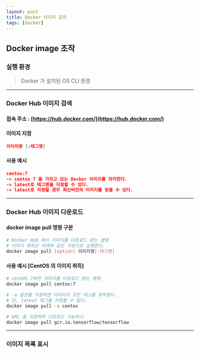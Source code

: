 ```yaml
---
layout: post
title: Docker 이미지 조작
tags: [docker]
---
```


## Docker image 조작

### 실행 환경
> Docker 가 설치된 OS CLI 환경

---
### Docker Hub 이미지 검색
#### 접속 주소 : [https://hub.docker.com/](https://hub.docker.com/)

#### 이미지 지정
```json
이미지명 [:태그명]
```
#### 사용 예시
```json
centos:7
-> centos 7 을 가지고 있는 Docker 이미지를 의미한다.
-> latest로 태그명을 지정할 수 있다.
-> latest로 지정할 경우 최신버전의 이미지를 받을 수 있다.
```

---

### Docker Hub 이미지 다운로드

#### docker image pull 명령 구문
```bash
# Docker Hub 에서 이미지를 다운로드 받는 명령
# 이미지 취득은 아래와 같은 구문으로 실행한다.
docker image pull [option] 이미지명[:태그명]
```

#### 사용 예시 [CentOS 의 이미지 취득]
```bash
# centOS 7버전 이미지를 다운로드 받는 명령
docker image pull centos:7

# -a 옵션을 지정하면 이미지의 모든 태그를 취득한다.
# 단, latest 태그를 지정할 수 없다.
docker image pull -a centos

# URL 을 지정하여 다운로드 가능하다.
docker image pull gcr.io.tensorflow/tensorflow
```

---

### 이미지 목록 표시

